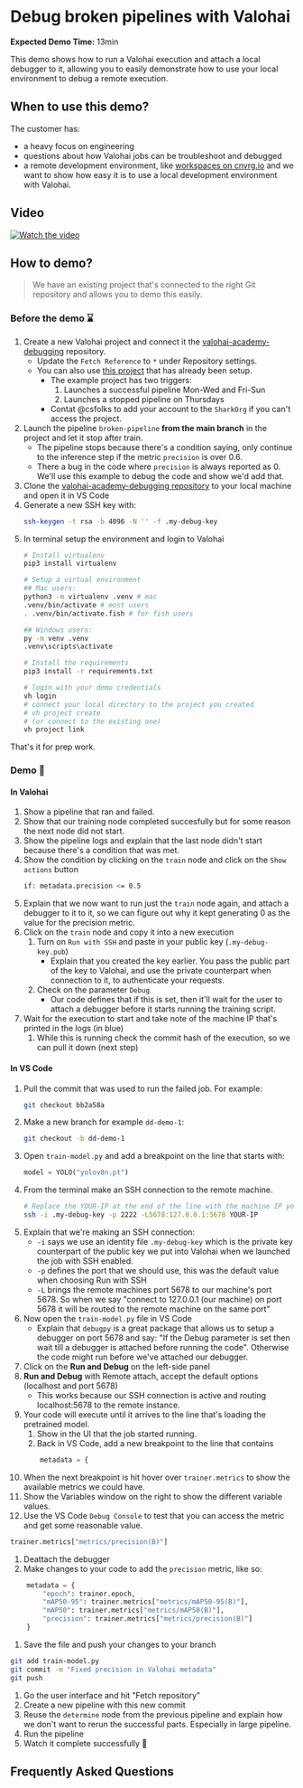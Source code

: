 # Debug broken pipelines with Valohai
**Expected Demo Time:** 13min

This demo shows how to run a Valohai execution and attach a local debugger to it, allowing you to easily demonstrate how to use your local environment to debug a remote execution.

## When to use this demo?
The customer has:
* a heavy focus on engineering
* questions about how Valohai jobs can be troubleshoot and debugged
* a remote development environment, like [workspaces on cnvrg.io](https://app.cnvrg.io/docs/core_concepts/workspaces.html) and we want to show how easy it is to use a local development environment with Valohai.

## Video

[![Watch the video](https://cdn.loom.com/sessions/thumbnails/fc5dba0cc6f74a2684a21115a4089154-with-play.gif)](https://www.loom.com/share/fc5dba0cc6f74a2684a21115a4089154)

## How to demo?

> We have an existing project that's connected to the right Git repository and allows you to demo this easily.

### Before the demo :hourglass:
1. Create a new Valohai project and connect it the [valohai-academy-debugging](https://github.com/DrazenDodik/valohai-academy-debugging) repository.
    * Update the `Fetch Reference` to `*` under Repository settings.
    * You can also use [this project](https://app.valohai.com/p/SharkOrg/pipeline-debugging-example/) that has already been setup.
        * The example project has two triggers:
            1. Launches a successful pipeline Mon-Wed and Fri-Sun
            1. Launches a stopped pipeline on Thursdays
        * Contat @csfolks to add your account to the `SharkOrg` if you can't access the project.
1. Launch the pipeline `broken-pipeline` **from the main branch** in the project and let it stop after train.
    * The pipeline stops because there's a condition saying, only continue to the inference step if the metric `precision` is over 0.6.
    * There a bug in the code where `precision` is always reported as 0. We'll use this example to debug the code and show we'd add that.
1. Clone the [valohai-academy-debugging repository](https://github.com/DrazenDodik/valohai-academy-debugging/tree/main) to your local machine and open it in VS Code
1. Generate a new SSH key with:
    ```bash
    ssh-keygen -t rsa -b 4096 -N '' -f .my-debug-key
    ```
1. In terminal setup the environment and login to Valohai
    ```bash
    # Install virtualenv
    pip3 install virtualenv

    # Setup a virtual environment
    ## Mac users:
    python3 -m virtualenv .venv # mac
    .venv/bin/activate # most users
    . .venv/bin/activate.fish # for fish users

    ## Windows users:
    py -m venv .venv
    .venv\scripts\activate

    # Install the requirements
    pip3 install -r requirements.txt

    # login with your demo credentials
    vh login
    # connect your local directory to the project you created
    # vh project create
    # (or connect to the existing one)
    vh project link
    ```

That's it for prep work.

### Demo :popcorn:

#### In Valohai
1. Show a pipeline that ran and failed.
1. Show that our training node completed succesfully but for some reason the next node did not start.
1. Show the pipeline logs and explain that the last node didn't start because there's a condition that was  met.
1. Show the condition by clicking on the `train` node and click on the `Show actions` button
    ```bash
    if: metadata.precision <= 0.5
    ```
1. Explain that we now want to run just the `train` node again, and attach a debugger to it to it, so we can figure out why it kept generating 0 as the value for the precision metric.
1. Click on the `train` node and copy it into a new execution
    1. Turn on `Run with SSH` and paste in your public key (`.my-debug-key.pub`)
        * Explain that you created the key earlier. You pass the public part of the key to Valohai, and use the private counterpart when connection to it, to authenticate your requests.
    1. Check on the parameter `Debug`
        * Our code defines that if this is set, then it'll wait for the user to attach a debugger before it starts running the training script.
1. Wait for the execution to start and take note of the machine IP that's printed in the logs (in blue)
    1. While this is running check the commit hash of the execution, so we can pull it down (next step)

#### In VS Code
1. Pull the commit that was used to run the failed job. For example:
    ``` bash
    git checkout bb2a58a
    ```
1. Make a new branch for example `dd-demo-1`:
    ```bash
    git checkout -b dd-demo-1
    ```
1. Open `train-model.py` and add a breakpoint on the line that starts with:
    ```python
    model = YOLO("yolov8n.pt")
    ```
1. From the terminal make an SSH connection to the remote machine. 
    ```bash
    # Replace the YOUR-IP at the end of the line with the machine IP you got from Valohai logs when launching the job
    ssh -i .my-debug-key -p 2222 -L5678:127.0.0.1:5678 YOUR-IP
    ```
1. Explain that we're making an SSH connection:
    * `-i` says we use an identity file `.my-debug-key` which is the private key counterpart of the public key we put into Valohai when we launched the job with SSH enabled.
    * `-p` defines the port that we should use, this was the default value when choosing  Run with SSH
    * `-L` brings the remote machines port 5678 to our machine's port 5678. So when we say "connect to 127.0.0.1 (our machine) on port 5678 it will be routed to the remote machine on the same port"
1. Now open the `train-model.py` file in VS Code
    * Explain that `debugpy` is a great package that allows us to setup a debugger on port 5678 and say: "If the Debug parameter is set then wait till a debugger is attached before running the code". Otherwise the code might run before we've attached our debugger.
1. Click on the **Run and Debug** on the left-side panel
1. **Run and Debug** with Remote attach, accept the default options (localhost and port 5678)
    * This works because our SSH connection is active and routing localhost:5678 to the remote instance.
1. Your code will execute until it arrives to the line that's loading the pretrained model.
    1. Show in the UI that the job started running.
    1. Back in VS Code, add a new breakpoint to the line that contains
    ```python
        metadata = {
    ```
1. When the next breakpoint is hit hover over `trainer.metrics` to show the available metrics we could have.
1. Show the Variables window on the right to show the different variable values.
1. Use the VS Code `Debug Console` to test that you can access the metric and get some reasonable value.
```python
trainer.metrics["metrics/precision(B)"]
```
1. Deattach the debugger
1. Make changes to your code to add the `precision` metric, like so:
```python
    metadata = {
        "epoch": trainer.epoch,
        "mAP50-95": trainer.metrics["metrics/mAP50-95(B)"],
        "mAP50": trainer.metrics["metrics/mAP50(B)"],
        "precision": trainer.metrics["metrics/precision(B)"]
    }
```
1. Save the file and push your changes to your branch
```bash
git add train-model.py
git commit -m "Fixed precision in Valohai metadata"
git push
```
1. Go the user interface and hit "Fetch repository"
1. Create a new pipeline with this new commit
1. Reuse the `determine` node from the previous pipeline and explain how we don't want to rerun the successful parts. Especially in large pipeline.
1. Run the pipeline
1. Watch it complete successfully :tada:


## Frequently Asked Questions


